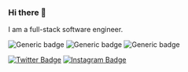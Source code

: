 ### Hi there 👋

I am a full-stack software engineer.

![Generic badge](https://img.shields.io/badge/Api-Laravel-<COLOR>.svg)
![Generic badge](https://img.shields.io/badge/Frontend-Vue-<COLOR>.svg)
![Generic badge](https://img.shields.io/badge/Mobile-Flutter-<COLOR>.svg)


<p>
<a href="https://twitter.com/odckys" rel="nofollow"><img src="https://camo.githubusercontent.com/d187e41f9b00fe3127bc70c57e0bef354ef4c881e96489d3dc8dc0215e5d5ef8/68747470733a2f2f696d672e736869656c64732e696f2f62616467652f2d547769747465722d3030616365653f7374796c653d666c61742d737175617265266c6f676f3d54776974746572266c6f676f436f6c6f723d7768697465" alt="Twitter Badge" data-canonical-src="https://img.shields.io/badge/-Twitter-00acee?style=flat-square&amp;logo=Twitter&amp;logoColor=white" style="max-width:100%;"></a>
<a href="https://instagram.com/odckys/" rel="nofollow"><img src="https://camo.githubusercontent.com/aa1a051f7d2d27c32b65c796a5188a258431b38a88547e93be310061cdba6a37/68747470733a2f2f696d672e736869656c64732e696f2f62616467652f2d496e7374616772616d2d6534343035663f7374796c653d666c61742d737175617265266c6f676f3d496e7374616772616d266c6f676f436f6c6f723d7768697465" alt="Instagram Badge" data-canonical-src="https://img.shields.io/badge/-Instagram-e4405f?style=flat-square&amp;logo=Instagram&amp;logoColor=white" style="max-width:100%;"></a>
</p>




